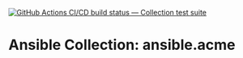 [![GitHub Actions CI/CD build status — Collection test suite](https://github.com/ansible-collection-migration/ansible.acme/workflows/Collection%20test%20suite/badge.svg?branch=master)](https://github.com/ansible-collection-migration/ansible.acme/actions?query=workflow%3A%22Collection%20test%20suite%22)

Ansible Collection: ansible.acme
=================================================